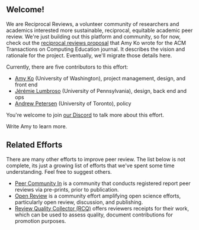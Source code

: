 ## Welcome!

We are Reciprocal Reviews, a volunteer community of researchers and academics interested more sustainable, reciprocal, equitable academic peer review. We're just building out this platform and community, so for now, check out the [reciprocal reviews proposal](https://docs.google.com/document/d/1RHirbCdQFxBeCbjAAbba1MJtxDOG4cuml66_xWGgXAI/edit#heading=h.gtlebyp3cvjf) that Amy Ko wrote for the ACM Transactions on Computing Education journal. It describes the vision and rationale for the project. Eventually, we'll migrate those details here.

Currently, there are five contributors to this effort:

* [Amy Ko](mailto:ajko@uw.edu) (University of Washington), project management, design, and front end
* [Jérémie Lumbroso](mailto:lumbroso@cis.upenn.edu) (University of Pennsylvania), design, back end and ops
* [Andrew Petersen](mailto:andrew.petersen@utoronto.ca) (University of Toronto), policy

You're welcome to join [our Discord](https://discord.gg/GzdCGzWMrj) to talk more about this effort.

Write Amy to learn more.

## Related Efforts

There are many other efforts to improve peer review. The list below is not complete, its just a growing list of efforts that we've spent some time understanding. Feel free to suggest others.

* [Peer Community In](https://rr.peercommunityin.org/about) is a community that conducts registered report peer reviews via pre-prints, prior to publication.
* [Open Review](https://openreview.net/) is a community effort amplifying open science efforts, particularly open review, discussion, and publishing.
* [Review Quality Collector (RCQ)](https://reviewqualitycollector.org/) offers reviewers receipts for their work, which can be used to assess quality, document contributions for promotion purposes.
